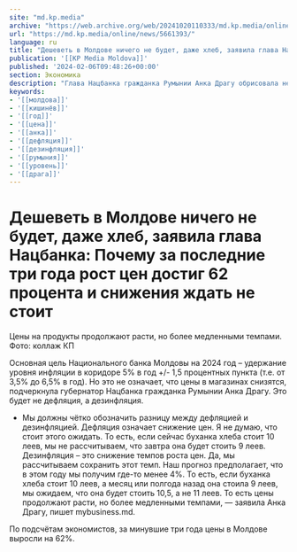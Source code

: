 ```yaml
---
site: "md.kp.media"
archive: "https://web.archive.org/web/20241020110333/md.kp.media/online/news/5661393/"
url: "https://md.kp.media/online/news/5661393/"
language: ru
title: "Дешеветь в Молдове ничего не будет, даже хлеб, заявила глава Нацбанка: Почему за последние три года рост цен достиг 62 процента и снижения ждать не стоит"
publication: '[[KP Media Moldova]]'
published: '2024-02-06T09:48:26+00:00'
section: Экономика
description: "Глава Нацбанка гражданка Румынии Анка Драгу обрисовала нерадужные перспективы жителям Молдовы"
keywords:
- '[[молдова]]'
- '[[кишинёв]]'
- '[[год]]'
- '[[цена]]'
- '[[анка]]'
- '[[дефляция]]'
- '[[дезинфляция]]'
- '[[румыния]]'
- '[[уровень]]'
- '[[драга]]'
---
```


# Дешеветь в Молдове ничего не будет, даже хлеб, заявила глава Нацбанка: Почему за последние три года рост цен достиг 62 процента и снижения ждать не стоит

Цены на продукты продолжают расти, но более медленными темпами. Фото: коллаж КП

Основная цель Национального банка Молдовы на 2024 год – удержание уровня инфляции в коридоре 5% в год +/- 1,5 процентных пункта (т.е. от 3,5% до 6,5% в год). Но это не означает, что цены в магазинах снизятся, подчеркнула губернатор Нацбанка гражданка Румынии Анка Драгу. Это будет не дефляция, а дезинфляция.

- Мы должны чётко обозначить разницу между дефляцией и дезинфляцией. Дефляция означает снижение цен. Я не думаю, что стоит этого ожидать. То есть, если сейчас буханка хлеба стоит 10 леев, мы не рассчитываем, что завтра она будет стоить 9 леев. Дезинфляция – это снижение темпов роста цен. Да, мы рассчитываем сохранить этот темп. Наш прогноз предполагает, что в этом году мы получим где-то менее 4%. То есть, если буханка хлеба стоит 10 леев, а месяц или полгода назад она стоила 9 леев, мы ожидаем, что она будет стоить 10,5, а не 11 леев. То есть цены продолжают расти, но более медленными темпами, — заявила Анка Драгу, пишет mybusiness.md.

По подсчётам экономистов, за минувшие три года цены в Молдове выросли на 62%.